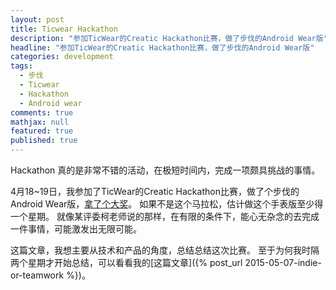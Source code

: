 ```yaml
---
layout: post
title: Ticwear Hackathon
description: "参加TicWear的Creatic Hackathon比赛，做了步伐的Android Wear版"
headline: "参加TicWear的Creatic Hackathon比赛，做了步伐的Android Wear版"
categories: development
tags:
  - 步伐
  - Ticwear
  - Hackathon
  - Android wear
comments: true
mathjax: null
featured: true
published: true
---
```


Hackathon 真的是非常不错的活动，在极短时间内，完成一项颇具挑战的事情。

4月18~19日，我参加了TicWear的Creatic Hackathon比赛，做了个步伐的Android Wear版，[拿了个大奖](http://ask.ticwear.com/?/article/7)。
如果不是这个马拉松，估计做这个手表版至少得一个星期。
就像某评委柯老师说的那样，在有限的条件下，能心无杂念的去完成一件事情，可能激发出无限可能。

这篇文章，我想主要从技术和产品的角度，总结总结这次比赛。
至于为何我时隔两个星期才开始总结，可以看看我的[这篇文章]({% post_url 2015-05-07-indie-or-teamwork %})。

<!--break-->


